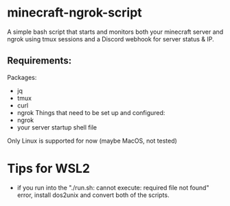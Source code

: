 # minecraft-ngrok-script
A simple bash script that starts and monitors both your minecraft server and ngrok using tmux sessions and a Discord webhook for server status &amp; IP.

## Requirements:
Packages:
- jq
- tmux
- curl
- ngrok
Things that need to be set up and configured:
- ngrok
- your server startup shell file

Only Linux is supported for now (maybe MacOS, not tested)

# Tips for WSL2
- if you run into the "./run.sh: cannot execute: required file not found" error, install dos2unix and convert both of the scripts.
